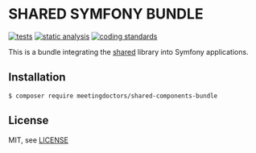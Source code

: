 SHARED SYMFONY BUNDLE
========

[![tests](https://github.com/Meeting-Doctors/shared-components-bundle/actions/workflows/tests.yaml/badge.svg)](https://github.com/Meeting-Doctors/shared-components-bundle/actions/workflows/tests.yaml)
[![static analysis](https://github.com/Meeting-Doctors/shared-components-bundle/actions/workflows/static-analysis.yaml/badge.svg)](https://github.com/Meeting-Doctors/shared-components-bundle/actions/workflows/static-analysis.yaml)
[![coding standards](https://github.com/Meeting-Doctors/shared-components-bundle/actions/workflows/coding-standards.yaml/badge.svg)](https://github.com/Meeting-Doctors/shared-components-bundle/actions/workflows/coding-standards.yaml)

This is a bundle integrating the [shared](https://github.com/Meeting-Doctors/shared-components) library into Symfony applications.

## Installation

```
$ composer require meetingdoctors/shared-components-bundle
```

## License

MIT, see [LICENSE](LICENSE)